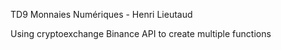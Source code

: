 TD9 Monnaies Numériques - Henri Lieutaud

Using cryptoexchange Binance API to create multiple functions
